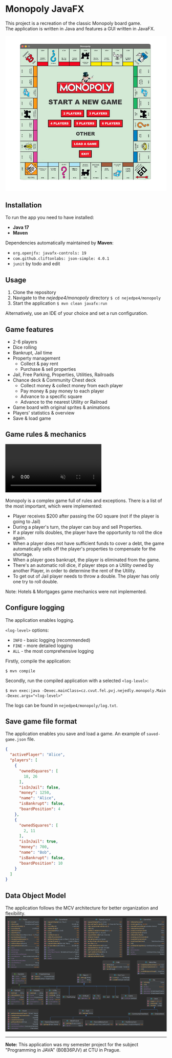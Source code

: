 # Monopoly JavaFX
This project is a recreation of the classic Monopoly board game.<br>
The application is written in Java and features a GUI written in JavaFX.

<img src="monopoly-menu.png" alt="monopoly menu">

## Installation
To run the app you need to have installed:
- **Java 17**
- **Maven**<br>

Dependencies automatically maintained by **Maven**:
- `org.openjfx: javafx-controls: 19`
- `com.github.cliftonlabs: json-simple: 4.0.1`
- `junit` by todo and edit

## Usage
1. Clone the repository
2. Navigate to the *nejedpe4/monopoly* directory `$ cd nejedpe4/monopoly`
3. Start the application `$ mvn clean javafx:run`<br>
   
Alternatively, use an IDE of your choice and set a run configuration.

## Game features
- 2-6 players
- Dice rolling
- Bankrupt, Jail time
- Property management
  - Collect & pay rent
  - Purchase & sell properties
- Jail, Free Parking, Properties, Utilities, Railroads
- Chance deck & Community Chest deck
  - Collect money & collect money from each player
  - Pay money & pay money to each player
  - Advance to a specific square
  - Advance to the nearest Utility or Railroad
- Game board with original sprites & animations
- Players' statistics & overview
- Save & load game

## Game rules & mechanics
<video autoplay loop muted>
  <source src="monopoly-demo.mp4" type="video/mp4">
  Your browser does not support the video tag.
</video>

Monopoly is a complex game full of rules and exceptions. There is a list of the most important, which were implemented:<br>
- Player receives $200 after passing the GO square (not if the player is going to Jail)
- During a player's turn, the player can buy and sell Properties.
- If a player rolls doubles, the player have the opportunity to roll the dice again.
- When a player does not have sufficient funds to cover a debt, the game automatically sells off the player's properties to compensate for the shortage.
- When a player goes bankrupt, the player is eliminated from the game.
- There's an automatic roll dice, if player steps on a Utility owned by another Player, in order to determine the rent of the Utility.
- To get out of Jail player needs to throw a double. The player has only one try to roll double.

Note: Hotels & Mortgages game mechanics were not implemented.

## Configure logging
The application enables logging.<br>

`<log-level>` options:
- `INFO` - basic logging (recommended)
- `FINE` - more detailed logging
- `ALL` - the most comprehensive logging<br>

Firstly, compile the application:
```
$ mvn compile
```
Secondly, run the compiled application with a selected `<log-level>`:
```
$ mvn exec:java -Dexec.mainClass=cz.cvut.fel.pvj.nejedly.monopoly.Main -Dexec.args="<log-level>"
```
The logs can be found in `nejedpe4/monopoly/log.txt`.

## Save game file format
The application enables you save and load a game. An example of `saved-game.json` file.
```json
{
  "activePlayer": "Alice",
  "players": [
    {
      "ownedSquares": [
        18, 26
      ],
      "isInJail": false,
      "money": 1250,
      "name": "Alice",
      "isBankrupt": false,
      "boardPosition": 4
    },
    {
      "ownedSquares": [
        2, 11
      ],
      "isInJail": true,
      "money": 700,
      "name": "Bob",
      "isBankrupt": false,
      "boardPosition": 10
    }
  ]
}
```

## Data Object Model
The application follows the MCV architecture for better organization and flexibility.
<img src="data-object-model.png" alt="data object model">

***
**Note:** This application was my semester project for the subject "Programming in JAVA" (B0B36PJV) at CTU in Prague.